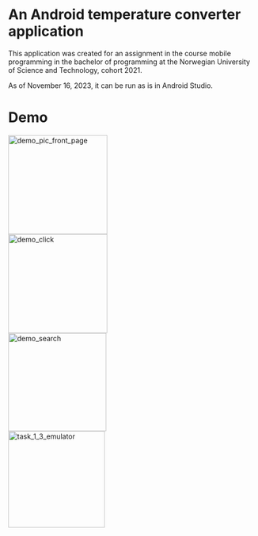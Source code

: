 # An Android temperature converter application

This application was created for an assignment in the course mobile programming in the bachelor of programming at the Norwegian University of Science and Technology, cohort 2021.

As of November 16, 2023, it can be run as is in Android Studio.

# Demo

<img width="200" alt="demo_pic_front_page" src="https://github.com/ArnaudDuhamel/recipee_app/assets/113102976/ef1910d6-cdb9-4b73-9be5-5e6ce4a51bb6">
<br>
<img width="200" alt="demo_click" src="https://github.com/ArnaudDuhamel/recipee_app/assets/113102976/0887bdd1-937d-4b61-b0ba-ca1b5d8154f7">
<br>
<img width="198" alt="demo_search" src="https://github.com/ArnaudDuhamel/recipee_app/assets/113102976/d3c8dcd9-5276-49f4-8775-b6a68c48f936">
<br>
<img width="195" alt="task_1_3_emulator" src="https://github.com/ArnaudDuhamel/recipee_app/assets/113102976/d532b5ac-7a7c-49ce-956b-c54bf4cb9645">
